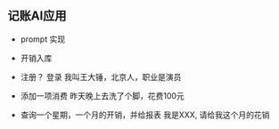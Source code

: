## 记账AI应用

- prompt 实现

- 开销入库
- 注册？ 登录
    我叫王大锤，北京人，职业是演员
- 添加一项消费
    昨天晚上去洗了个脚，花费100元
- 查询一个星期，一个月的开销，并给报表
    我是XXX, 请给我这个月的花销